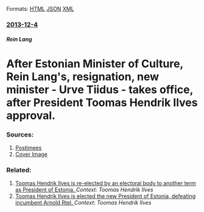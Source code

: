 
Formats: [HTML](/news/2013/12/4/after-estonian-minister-of-culture-rein-langa-s-resignation-new-minister-urve-tiidus-takes-office-after-president-toomas-hendrik-ilv.html)  [JSON](/news/2013/12/4/after-estonian-minister-of-culture-rein-langa-s-resignation-new-minister-urve-tiidus-takes-office-after-president-toomas-hendrik-ilv.json)  [XML](/news/2013/12/4/after-estonian-minister-of-culture-rein-langa-s-resignation-new-minister-urve-tiidus-takes-office-after-president-toomas-hendrik-ilv.xml)  

### [2013-12-4](/news/2013/12/4/index.md)

##### Rein Lang
# After Estonian Minister of Culture, Rein Lang's, resignation, new minister - Urve Tiidus - takes office, after President Toomas Hendrik Ilves approval. 




### Sources:

1. [Postimees](http://www.postimees.ee/2619790/tiidus-andis-ametivande-ja-astus-kultuuriministri-ametisse)
1. [Cover Image](http://f11.pmo.ee/1XUQo2cQF5xosfhhcBnxDbWzJUM=/640x480/smart/nginx/o/2013/12/04/2665282t1h9415.jpg)

### Related:

1. [Toomas Hendrik Ilves is re-elected by an electoral body to another term as President of Estonia. ](/news/2011/08/29/toomas-hendrik-ilves-is-re-elected-by-an-electoral-body-to-another-term-as-president-of-estonia.md) _Context: Toomas Hendrik Ilves_
2. [ Toomas Hendrik Ilves is elected the new President of Estonia, defeating incumbent Arnold Rtel. ](/news/2006/09/23/toomas-hendrik-ilves-is-elected-the-new-president-of-estonia-defeating-incumbent-arnold-ruutel.md) _Context: Toomas Hendrik Ilves_
